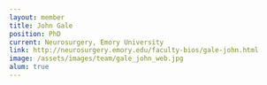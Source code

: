 ```yaml
---
layout: member
title: John Gale
position: PhD
current: Neurosurgery, Emory University
link: http://neurosurgery.emory.edu/faculty-bios/gale-john.html
image: /assets/images/team/gale_john_web.jpg
alum: true
---
```

